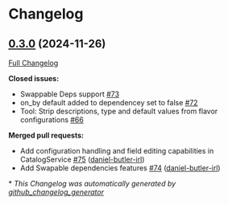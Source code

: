 # Changelog

## [0.3.0](https://github.com/daniel-butler-irl/VS_Code_Catalog_Json_Editor/tree/0.3.0) (2024-11-26)

[Full Changelog](https://github.com/daniel-butler-irl/VS_Code_Catalog_Json_Editor/compare/0.2.3...0.3.0)

**Closed issues:**

- Swappable Deps support [\#73](https://github.com/daniel-butler-irl/VS_Code_Catalog_Json_Editor/issues/73)
- on\_by default added to dependencey set to false [\#72](https://github.com/daniel-butler-irl/VS_Code_Catalog_Json_Editor/issues/72)
- Tool: Strip descriptions, type and default values from flavor configurations [\#66](https://github.com/daniel-butler-irl/VS_Code_Catalog_Json_Editor/issues/66)

**Merged pull requests:**

- Add configuration handling and field editing capabilities in CatalogService [\#75](https://github.com/daniel-butler-irl/VS_Code_Catalog_Json_Editor/pull/75) ([daniel-butler-irl](https://github.com/daniel-butler-irl))
- Add Swapable dependencies features [\#74](https://github.com/daniel-butler-irl/VS_Code_Catalog_Json_Editor/pull/74) ([daniel-butler-irl](https://github.com/daniel-butler-irl))



\* *This Changelog was automatically generated by [github_changelog_generator](https://github.com/github-changelog-generator/github-changelog-generator)*
